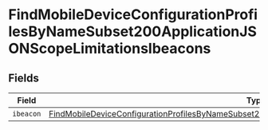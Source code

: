 # FindMobileDeviceConfigurationProfilesByNameSubset200ApplicationJSONScopeLimitationsIbeacons


## Fields

| Field                                                                                                                                                                                                                               | Type                                                                                                                                                                                                                                | Required                                                                                                                                                                                                                            | Description                                                                                                                                                                                                                         |
| ----------------------------------------------------------------------------------------------------------------------------------------------------------------------------------------------------------------------------------- | ----------------------------------------------------------------------------------------------------------------------------------------------------------------------------------------------------------------------------------- | ----------------------------------------------------------------------------------------------------------------------------------------------------------------------------------------------------------------------------------- | ----------------------------------------------------------------------------------------------------------------------------------------------------------------------------------------------------------------------------------- |
| `ibeacon`                                                                                                                                                                                                                           | [FindMobileDeviceConfigurationProfilesByNameSubset200ApplicationJSONScopeLimitationsIbeaconsIbeacon](../../models/operations/findmobiledeviceconfigurationprofilesbynamesubset200applicationjsonscopelimitationsibeaconsibeacon.md) | :heavy_minus_sign:                                                                                                                                                                                                                  | N/A                                                                                                                                                                                                                                 |